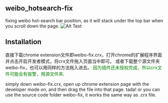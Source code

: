 ## weibo_hotsearch-fix
fixing weibo hot-search bar position, as it will stack under the top bar when you scroll down the page.
![Alt Text](https://github.com/Kiswelrg/weibo_hotsearch-fix/blob/main/weibo-fix/demo.gif)

## Installation
直接下载chrome extension文件即weibo-fix.crx，打开chrome的扩展程序界面并点击开启开发者模式，将crx文件拖入页面当中即可。
或者下载整个源文件夹weibo-fix，也可以用同样的方法拖入进去。
<span style="color:green;font:bold">因为插件还未授权完成，所以crx文件可能会有报警，用源文件夹</span>.  


simply down weibo-fix.crx, open up chrome extension page with the developer mode on, and then drag the file into that page. tada! 
or you can use the source code folder weibo-fix, it works the same way as .crx file.
